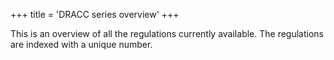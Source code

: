 +++
title = 'DRACC series overview'
+++

This is an overview of all the regulations currently available. The regulations are indexed with a unique number.
